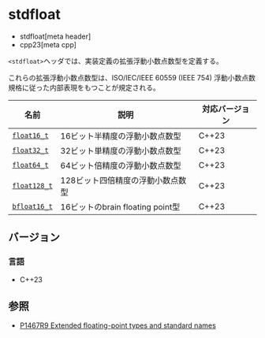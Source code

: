 # stdfloat
* stdfloat[meta header]
* cpp23[meta cpp]

`<stdfloat>`ヘッダでは、実装定義の拡張浮動小数点数型を定義する。

これらの拡張浮動小数点数型は、ISO/IEC/IEEE 60559 (IEEE 754) 浮動小数点数規格に従った内部表現をもつことが規定される。


| 名前 | 説明 | 対応バージョン |
|------|------|----------------|
| [`float16_t`](stdfloat/float16_t.md)   | 16ビット半精度の浮動小数点数型 | C++23 |
| [`float32_t`](stdfloat/float32_t.md)   | 32ビット単精度の浮動小数点数型 | C++23 |
| [`float64_t`](stdfloat/float64_t.md)   | 64ビット倍精度の浮動小数点数型 | C++23 |
| [`float128_t`](stdfloat/float128_t.md) | 128ビット四倍精度の浮動小数点数型 | C++23 |
| [`bfloat16_t`](stdfloat/bfloat16_t.md) | 16ビットのbrain floating point型 | C++23 |


## バージョン
### 言語
- C++23

## 参照
- [P1467R9 Extended floating-point types and standard names](https://www.open-std.org/jtc1/sc22/wg21/docs/papers/2022/p1467r9.html)

